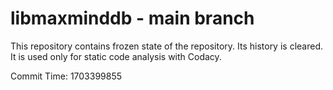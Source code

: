 # libmaxminddb - main branch

This repository contains frozen state of the repository.
Its history is cleared. It is used only for static code
analysis with Codacy.

Commit Time: 1703399855